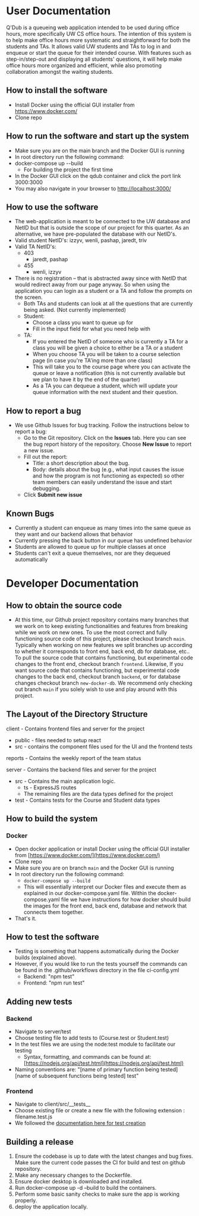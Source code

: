 # User Documentation

Q'Dub is a queueing web application intended to be used during office hours, more specifically UW CS office hours. The intention of this system is to help make office hours more systematic and straightforward for both the students and TAs. It allows valid UW students and TAs to log in and enqueue or start the queue for their intended course. With features such as step-in/step-out and displaying all students' questions, it will help make office hours more organized and efficient, while also promoting collaboration amongst the waiting students.

## How to install the software

- Install Docker using the official GUI installer from https://www.docker.com/
- Clone repo

## How to run the software and start up the system

- Make sure you are on the main branch and the Docker GUI is running
- In root directory run the following command:
- docker-compose up --build
  - For building the project the first time
- In the Docker GUI click on the qdub container and click the port link 3000:3000
- You may also navigate in your browser to [http://localhost:3000/](http://localhost:3000/)

## How to use the software

- The web-application is meant to be connected to the UW database and NetID but that is outside the scope of our project for this quarter. As an alternative, we have pre-populated the database with our NetID's.
- Valid student NetID's: izzyv, wenli, pashap, jaredt, triv
- Valid TA NetID's:
  - 403
    - jaredt, pashap
  - 455
    - wenli, izzyv
- There is no registration – that is abstracted away since with NetID that would redirect away from our page anyway. So when using the application you can login as a student or a TA and follow the prompts on the screen.
  - Both TAs and students can look at all the questions that are currently being asked. (Not currently implemented)
  - Student:
    - Choose a class you want to queue up for
    - Fill in the input field for what you need help with
  - TA:
    - If you entered the NetID of someone who is currently a TA for a class you will be given a choice to either be a TA or a student
    - When you choose TA you will be taken to a course selection page (in case you're TA'ing more than one class)
    - This will take you to the course page where you can activate the queue or leave a notification (this is not currently available but we plan to have it by the end of the quarter)
    - As a TA you can dequeue a student, which will update your queue information with the next student and their question.

## How to report a bug

- We use Github Issues for bug tracking. Follow the instructions below to report a bug:
  - Go to the Git repository. Click on the **Issues** tab. Here you can see the bug report history of the repository. Choose **New Issue** to report a new issue.
  - Fill out the report:
    - Title: a short description about the bug.
    - Body: details about the bug (e.g., what input causes the issue and how the program is not functioning as expected) so other team members can easily understand the issue and start debugging.
  - Click **Submit new issue**

## Known Bugs

- Currently a student can enqueue as many times into the same queue as they want and our backend allows that behavior
- Currently pressing the back button in our queue has undefined behavior
- Students are allowed to queue up for multiple classes at once
- Students can't exit a queue themselves, nor are they dequeued automatically

# Developer Documentation

## How to obtain the source code

- At this time, our Github project repository contains many branches that we work on to keep existing functionalities and features from breaking while we work on new ones. To use the most correct and fully functioning source code of this project, please checkout branch `main`. Typically when working on new features we split branches up according to whether it corresponds to front end, back end, db for database, etc.. To pull the source code that contains functioning, but experimental code changes to the front end, checkout branch `frontend`. Likewise, If you want source code that contains functioning, but experimental code changes to the back end, checkout branch `backend`, or for database changes checkout branch `new-docker-db`. We recommend only checking out branch `main` if you solely wish to use and play around with this project.

## The Layout of the Directory Structure

client - Contains frontend files and server for the project

- public - files needed to setup react
- src - contains the component files used for the UI and the frontend tests

reports - Contains the weekly report of the team status

server - Contains the backend files and server for the project

- src - Contains the main application logic.
  - ts - ExpressJS routes
  - The remaining files are the data types defined for the project
- test - Contains tests for the Course and Student data types

## How to build the system

### Docker

- Open docker application or install Docker using the official GUI installer from [https://www.docker.com/](https://www.docker.com/)
- Clone repo
- Make sure you are on branch `main` and the Docker GUI is running
- In root directory run the following command:
  - `docker-compose up --build`
  - This will essentially interpret our Docker files and execute them as explained in our docker-compose.yaml file. Within the docker-compose.yaml file we have instructions for how docker should build the images for the front end, back end, database and network that connects them together.
- That's it.

## How to test the software

- Testing is something that happens automatically during the Docker builds (explained above).
- However, if you would like to run the tests yourself the commands can be found in the .github/workflows directory in the file ci-config.yml
  - Backend: "npm test"
  - Frontend: "npm run test"

## Adding new tests

### Backend

- Navigate to server/test
- Choose testing file to add tests to (Course.test or Student.test)
- In the test files we are using the node:test module to facilitate our testing
  - Syntax, formatting, and commands can be found at: [https://nodejs.org/api/test.html](https://nodejs.org/api/test.html)
- Naming conventions are: "[name of primary function being tested] [name of subsequent functions being tested] test"

### Frontend

- Navigate to client/src/\_\_tests\_\_
- Choose existing file or create a new file with the following extension : filename.test.js
- We followed the [documentation here for test creation](https://jestjs.io/docs/getting-started)

## Building a release

1. Ensure the codebase is up to date with the latest changes and bug fixes. Make sure the current code passes the CI for build and test on github repository.
2. Make any necessary changes to the Dockerfile.
3. Ensure docker desktop is downloaded and installed.
4. Run docker-compose up -d –build to build the containers.
5. Perform some basic sanity checks to make sure the app is working properly.
6. deploy the application locally.
